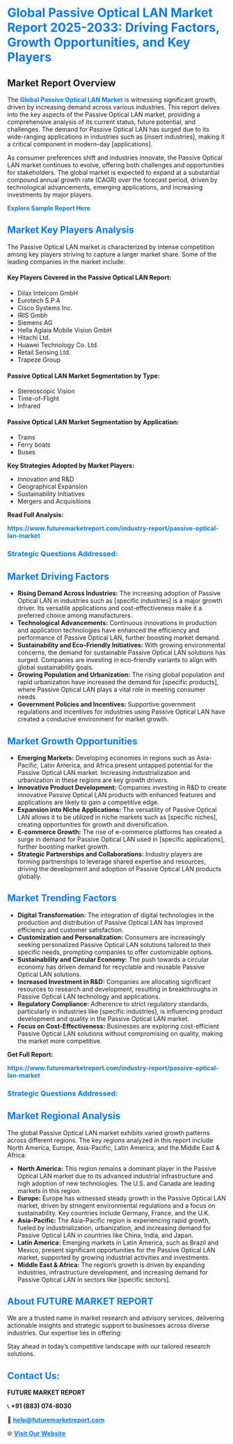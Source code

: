 <h1 style="color: #007BFF;">Global Passive Optical LAN Market Report 2025-2033: Driving Factors, Growth Opportunities, and Key Players</h1>

<section id="overview">
<h2>Market Report Overview</h2>
<p>The <a href="https://www.futuremarketreport.com/industry-report/passive-optical-lan-market" style="color: #007BFF; text-decoration: none;"><strong>Global Passive Optical LAN Market</strong></a> is witnessing significant growth, driven by increasing demand across various industries. This report delves into the key aspects of the Passive Optical LAN market, providing a comprehensive analysis of its current status, future potential, and challenges. The demand for Passive Optical LAN has surged due to its wide-ranging applications in industries such as [insert industries], making it a critical component in modern-day [applications].</p>
<p>As consumer preferences shift and industries innovate, the Passive Optical LAN market continues to evolve, offering both challenges and opportunities for stakeholders. The global market is expected to expand at a substantial compound annual growth rate (CAGR) over the forecast period, driven by technological advancements, emerging applications, and increasing investments by major players.</p>
</section>

<section id="overview">
<p><a href="https://www.futuremarketreport.com/request-sample/reportId=35367" style="color: #007BFF; text-decoration: none;"><strong>Explore Sample Report Here</strong></a></p>
</section>

<section id="key-players">
<h2 style="color: #007BFF;">Market Key Players Analysis</h2>
<p>The Passive Optical LAN market is characterized by intense competition among key players striving to capture a larger market share. Some of the leading companies in the market include:</p>
<h4>Key Players Covered in the Passive Optical LAN Report:</h4>
<ul><li>Dilax Intelcom GmbH</li><li>Eurotech S.P.A</li><li>Cisco Systems Inc.</li><li>IRIS Gmbh</li><li>Siemens AG</li><li>Hella Aglaia Mobile Vision GmbH</li><li>Hitachi Ltd.</li><li>Huawei Technology Co. Ltd.</li><li>Retail Sensing Ltd.</li><li>Trapeze Group</li></ul>
<h4>Passive Optical LAN Market Segmentation by Type:</h4>
<ul><li>Stereoscopic Vision</li><li>Time-of-Flight</li><li>Infrared</li></ul>

<h4>Passive Optical LAN Market Segmentation by Application:</h4>
<ul><li>Trains</li><li>Ferry boats</li><li>Buses</li></ul>
<p><strong>Key Strategies Adopted by Market Players:</strong></p>
<ul>
<li>Innovation and R&D</li>
<li>Geographical Expansion</li>
<li>Sustainability Initiatives</li>
<li>Mergers and Acquisitions</li>
</ul>
</section>

<section>
<p><strong>Read Full Analysis: </strong></p><a href="https://www.futuremarketreport.com/industry-report/passive-optical-lan-market" style="color: #007BFF; text-decoration: none;"><strong>https://www.futuremarketreport.com/industry-report/passive-optical-lan-market</strong></a>
<h3 style="color: #007BFF;">Strategic Questions Addressed:</h3>
</section>

<section id="driving-factors">
<h2 style="color: #007BFF;">Market Driving Factors</h2>
<ul>
<li><strong>Rising Demand Across Industries:</strong> The increasing adoption of Passive Optical LAN in industries such as [specific industries] is a major growth driver. Its versatile applications and cost-effectiveness make it a preferred choice among manufacturers.</li>
<li><strong>Technological Advancements:</strong> Continuous innovations in production and application technologies have enhanced the efficiency and performance of Passive Optical LAN, further boosting market demand.</li>
<li><strong>Sustainability and Eco-Friendly Initiatives:</strong> With growing environmental concerns, the demand for sustainable Passive Optical LAN solutions has surged. Companies are investing in eco-friendly variants to align with global sustainability goals.</li>
<li><strong>Growing Population and Urbanization:</strong> The rising global population and rapid urbanization have increased the demand for [specific products], where Passive Optical LAN plays a vital role in meeting consumer needs.</li>
<li><strong>Government Policies and Incentives:</strong> Supportive government regulations and incentives for industries using Passive Optical LAN have created a conducive environment for market growth.</li>
</ul>
</section>

<section id="growth-opportunities">
<h2 style="color: #007BFF;">Market Growth Opportunities</h2>
<ul>
<li><strong>Emerging Markets:</strong> Developing economies in regions such as Asia-Pacific, Latin America, and Africa present untapped potential for the Passive Optical LAN market. Increasing industrialization and urbanization in these regions are key growth drivers.</li>
<li><strong>Innovative Product Development:</strong> Companies investing in R&D to create innovative Passive Optical LAN products with enhanced features and applications are likely to gain a competitive edge.</li>
<li><strong>Expansion into Niche Applications:</strong> The versatility of Passive Optical LAN allows it to be utilized in niche markets such as [specific niches], creating opportunities for growth and diversification.</li>
<li><strong>E-commerce Growth:</strong> The rise of e-commerce platforms has created a surge in demand for Passive Optical LAN used in [specific applications], further boosting market growth.</li>
<li><strong>Strategic Partnerships and Collaborations:</strong> Industry players are forming partnerships to leverage shared expertise and resources, driving the development and adoption of Passive Optical LAN products globally.</li>
</ul>
</section>

<section id="trending-factors">
<h2 style="color: #007BFF;">Market Trending Factors</h2>
<ul>
<li><strong>Digital Transformation:</strong> The integration of digital technologies in the production and distribution of Passive Optical LAN has improved efficiency and customer satisfaction.</li>
<li><strong>Customization and Personalization:</strong> Consumers are increasingly seeking personalized Passive Optical LAN solutions tailored to their specific needs, prompting companies to offer customizable options.</li>
<li><strong>Sustainability and Circular Economy:</strong> The push towards a circular economy has driven demand for recyclable and reusable Passive Optical LAN solutions.</li>
<li><strong>Increased Investment in R&D:</strong> Companies are allocating significant resources to research and development, resulting in breakthroughs in Passive Optical LAN technology and applications.</li>
<li><strong>Regulatory Compliance:</strong> Adherence to strict regulatory standards, particularly in industries like [specific industries], is influencing product development and quality in the Passive Optical LAN market.</li>
<li><strong>Focus on Cost-Effectiveness:</strong> Businesses are exploring cost-efficient Passive Optical LAN solutions without compromising on quality, making the market more competitive.</li>
</ul>
</section>

<section>
<p><strong>Get Full Report: </strong></p><a href="https://www.futuremarketreport.com/industry-report/passive-optical-lan-market" style="color: #007BFF; text-decoration: none;"><strong>https://www.futuremarketreport.com/industry-report/passive-optical-lan-market</strong></a>
<h3 style="color: #007BFF;">Strategic Questions Addressed:</h3>
</section>


<section id="regional-analysis">
<h2 style="color: #007BFF;">Market Regional Analysis</h2>
<p>The global Passive Optical LAN market exhibits varied growth patterns across different regions. The key regions analyzed in this report include North America, Europe, Asia-Pacific, Latin America, and the Middle East & Africa:</p>
<ul>
<li><strong>North America:</strong> This region remains a dominant player in the Passive Optical LAN market due to its advanced industrial infrastructure and high adoption of new technologies. The U.S. and Canada are leading markets in this region.</li>
<li><strong>Europe:</strong> Europe has witnessed steady growth in the Passive Optical LAN market, driven by stringent environmental regulations and a focus on sustainability. Key countries include Germany, France, and the U.K.</li>
<li><strong>Asia-Pacific:</strong> The Asia-Pacific region is experiencing rapid growth, fueled by industrialization, urbanization, and increasing demand for Passive Optical LAN in countries like China, India, and Japan.</li>
<li><strong>Latin America:</strong> Emerging markets in Latin America, such as Brazil and Mexico, present significant opportunities for the Passive Optical LAN market, supported by growing industrial activities and investments.</li>
<li><strong>Middle East & Africa:</strong> The region’s growth is driven by expanding industries, infrastructure development, and increasing demand for Passive Optical LAN in sectors like [specific sectors].</li>
</ul>
</section>

<footer>
<h2 style="color: #007BFF;">About FUTURE MARKET REPORT</h2>
<p>We are a trusted name in market research and advisory services, delivering actionable insights and strategic support to businesses across diverse industries. Our expertise lies in offering:</p>

<p>Stay ahead in today’s competitive landscape with our tailored research solutions.</p>

<h2 style="color: #007BFF;">Contact Us:</h2>
<p><strong>FUTURE MARKET REPORT</strong></p>
<p>📞 <strong>+91 (883) 074-8030</strong></p>
<p>📧 <strong><a href="mailto:help@futuremarketreport.com" style="color: #007BFF;">help@futuremarketreport.com</a></strong></p>
<p>🌐 <strong><a href="https://www.futuremarketreport.com/" style="color: #007BFF;">Visit Our Website</a></strong></p>
</footer>